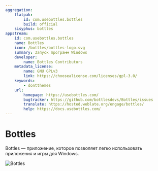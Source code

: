 ```yaml
---
aggregation:
    flatpak:
        id: com.usebottles.bottles
        build: official
    sisyphus: bottles
appstream:
    id: com.usebottles.bottles
    name: Bottles
    icon: /bottles/bottles-logo.svg
    summary: Запуск программ Windows
    developer:
        name: Bottles Contributors
    metadata_license:
        name: GNU GPLv3
        link: https://choosealicense.com/licenses/gpl-3.0/
    keywords:
        - dontthemes
    url:
        homepage: https://usebottles.com/
        bugtracker: https://github.com/bottlesdevs/Bottles/issues
        translate: https://hosted.weblate.org/engage/bottles/
        help: https://docs.usebottles.com/
---
```


# Bottles

Bottles — приложение, которое позволяет легко использовать приложения и игры для Windows.

![Bottles](/bottles/bottles-1.png)

<!--@include: @apps/_parts/install/content-repo.md-->
<!--@include: @apps/_parts/install/content-flatpak.md-->
